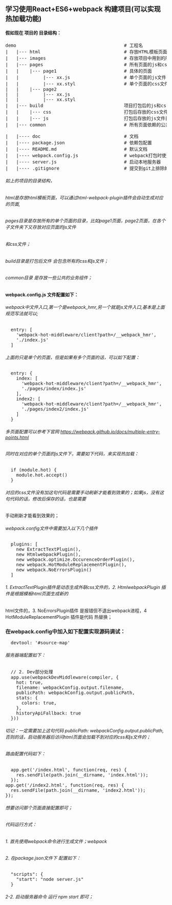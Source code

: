 
## 学习使用React+ES6+webpack 构建项目(可以实现热加载功能)
#### 假如现在 项目的 目录结构：
<pre>
demo                                        # 工程名
|   |--- html                               # 存放HTML模板页面
|   |--- images                             # 存放项目中用到的所有图片
|   |--- pages                              # 所有页面的js和css文件
|   |    |--- page1                         # 具体的页面
|   |         |--- xx.js                    # 单个页面的js文件
|   |         |--- xx.styl                  # 单个页面的css文件
|   |    |--- page2 
|   |         |--- xx.js
|   |         |--- xx.styl
|   |--- build                              项目打包后的js和css文件
|   |    |--- css                           打包后存放的css文件目录
|   |    |--- js                            打包后存放的js文件目录
|   |--- common                             # 所有页面依赖的公共业务组件

|   |---- doc                               # 文档
|   |---- package.json                      # 依赖包配置
|   |---- README.md                         # 默认文档
|   |---- webpack.config.js                 # webpack打包时使用的配置信息    
|   |---- server.js                         # 启动本地服务器
|   |---- .gitignore                        # 提交到git上排除的一些文件 
</pre>
###### 如上的项目的目录结构，
###### html是存放html模板页面，可以通过html-webpack-plugin插件会自动生成对应的页面,
###### pages目录是存放所有的单个页面的目录，比如page1页面，page2页面，在各个子文件夹下又存放对应页面的js文件
###### 和css文件；
###### build目录是打包后文件 会包含所有的css和js文件；
###### common目录 是存放一些公共的业务组件；
#### webpack.config.js 文件配置如下：
######  webpack中文件入口,第一个是webpack_hmr,另一个就是js文件入口,基本是上面规范写法就可以;
<pre>
  entry: [
    'webpack-hot-middleware/client?path=/__webpack_hmr',
    './index.js'
  ]
</pre>
###### 上面的只是单个的页面，但是如果有多个页面的话，可以如下配置：
<pre>
  entry: {
    index: [
      'webpack-hot-middleware/client?path=/__webpack_hmr',
      './pages/index/index.js'
    ],
    index2: [
      'webpack-hot-middleware/client?path=/__webpack_hmr',
      './pages/index2/index.js'
    ]
  }
</pre>
###### 多页面配置可以参考下官网 https://webpack.github.io/docs/multiple-entry-points.html
###### 同时在对应的单个页面的js文件下，需要如下代码，来实现热加载：
<pre>
  if (module.hot) {
    module.hot.accept()
  }
</pre>
###### 对应的css文件没有加这句代码是需要手动刷新才能看到效果的；如果js，没有这句代码的话，修改后保存的话，也是需要
手动刷新才能看到效果的；
###### webpack.config文件中需要加入以下几个插件
<pre>
  plugins: [
    new ExtractTextPlugin(),
    new HtmlwebpackPlugin(),
    new webpack.optimize.OccurenceOrderPlugin(),
    new webpack.HotModuleReplacementPlugin(),
    new webpack.NoErrorsPlugin()
  ]
</pre>
###### 1. ExtractTextPlugin插件是动态生成外联css文件的，2. HtmlwebpackPlugin 插件是根据模板html页面生成新的
html文件的，3. NoErrorsPlugin插件 是报错但不退出webpack进程，4 HotModuleReplacementPlugin 插件是代码
热替换；
### 在webpack.config中加入如下配置实现源码调试：
<pre>
  devtool: '#source-map'
</pre>
###### 服务器端配置如下：
<pre>
  // 2. Dev部分处理
  app.use(webpackDevMiddleware(compiler, {
    hot: true,
    filename: webpackConfig.output.filename,
    publicPath: webpackConfig.output.publicPath,
    stats: {
      colors: true,
    },
    historyApiFallback: true
  }))
</pre>
###### 切记：一定需要加上这句代码 publicPath: webpackConfig.output.publicPath, 否则的话，启动服务器后访问html页面会加载不到对应的css和js文件的；
###### 路由配置代码如下：
<pre>
  app.get('/index.html', function(req, res) {
    res.sendFile(path.join(__dirname, 'index.html'));
  });
app.get('/index2.html', function(req, res) {
  res.sendFile(path.join(__dirname, 'index2.html'));
});
</pre>
###### 想要访问那个页面直接配置即可；
###### 代码运行方式：
###### 1. 首先使用webpack命令进行生成文件；webpack
###### 2. 在package.json文件下 配置如下：
<pre>
  "scripts": {
    "start": "node server.js"
  }
</pre>
###### 2-2. 启动服务器命令 运行 npm start 即可；
